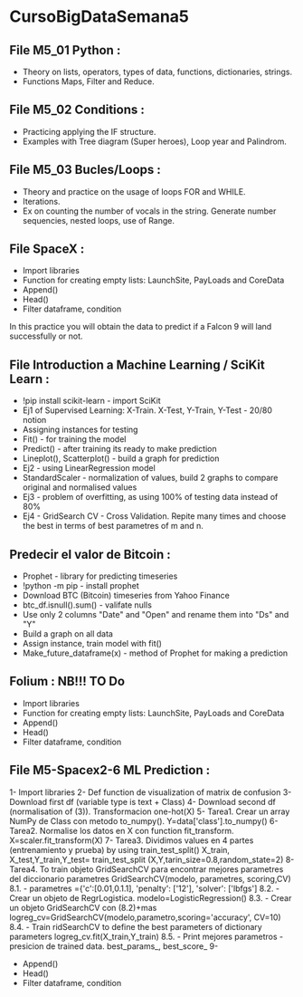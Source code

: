 # CursoBigDataSemana5

## File M5_01 Python :

- Theory on lists, operators, types of data, functions, dictionaries, strings.
- Functions Maps, Filter and Reduce.
  
## File M5_02 Conditions :

- Practicing applying the IF structure.
- Examples with Tree diagram (Super heroes), Loop year and Palindrom.
 
## File M5_03 Bucles/Loops :

- Theory and practice on the usage of loops FOR and WHILE.
- Iterations.
- Ex on counting the number of vocals in the string. Generate number sequencies, nested loops, use of Range. 

## File SpaceX :

- Import libraries
- Function for creating empty lists: LaunchSite, PayLoads and CoreData
- Append()
- Head()
- Filter dataframe, condition

In this practice you will obtain the data to predict if a Falcon 9 will land successfully or not.

## File Introduction a Machine Learning / SciKit Learn :

- !pip install scikit-learn - import SciKit 
- Ej1 of Supervised Learning: X-Train. X-Test, Y-Train, Y-Test - 20/80 notion
- Assigning instances for testing
- Fit() - for training the model
- Predict() - after training its ready to make prediction
- Lineplot(), Scatterplot() - build a graph for prediction 
- Ej2 - using LinearRegression model
- StandardScaler - normalization of values, build 2 graphs to compare original and normalised values
- Ej3 - problem of overfitting, as using 100% of testing data instead of 80%
- Ej4 - GridSearch CV - Cross Validation. Repite many times and choose the best in terms of best parametres of m and n.

## Predecir el valor de Bitcoin :

- Prophet - library for predicting timeseries
- !python -m pip - install prophet
- Download BTC (Bitcoin) timeseries from Yahoo Finance
- btc_df.isnull().sum() - valifate nulls
- Use only 2 columns "Date" and "Open" and rename them into "Ds" and "Y"
- Build a graph on all data
- Assign instance, train model with fit()
- Make_future_dataframe(x) - method of Prophet for making a prediction

## Folium  : NB!!! TO Do

- Import libraries
- Function for creating empty lists: LaunchSite, PayLoads and CoreData
- Append()
- Head()
- Filter dataframe, condition

## File M5-Spacex2-6 ML Prediction : 

1- Import libraries
2- Def function de visualization of matrix de confusion
3- Download first df (variable type is text + Class)
4- Download second df (normalisation of (3)). Transformacion one-hot(X)
5- Tarea1. Crear un array NumPy de Class con metodo to_numpy(). Y=data['class'].to_numpy()
6- Tarea2. Normalise los datos en X con function fit_transform. X=scaler.fit_transform(X)
7- Tarea3. Dividimos values en 4 partes (entrenamiento y prueba) by using train_test_split()
X_train, X_test,Y_train,Y_test= train_test_split
(X,Y,tarin_size=0.8,random_state=2)
8- Tarea4. To train objeto GridSearchCV para encontrar mejores parametres del diccionario parametres
GridSearchCV(modelo, parametres, scoring,CV)
8.1. - parametres ={'c':[0.01,0.1.1], 'penalty': ['12'], 'solver': ['lbfgs']
8.2. - Crear un objeto de RegrLogistica. modelo=LogisticRegression()
8.3. - Crear un objeto GridSearchCV con (8.2)+mas
logreg_cv=GridSearchCV(modelo,parametro,scoring='accuracy', CV=10)
8.4. - Train ridSearchCV to define the best parameters of dictionary parameters
logreg_cv.fit(X_train,Y_train)
8.5. - Print mejores parametros - presicion de trained data.  best_params_, best_score_ 
9- 
- Append()
- Head()
- Filter dataframe, condition
